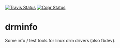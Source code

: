 [![Travis Status](https://travis-ci.com/kraxel/drminfo.svg?branch=master)](https://travis-ci.com/gitlab/kraxel/drminfo)
[![Copr Status](https://copr.fedorainfracloud.org/coprs/kraxel/mine.git/package/drminfo/status_image/last_build.png)](https://copr.fedorainfracloud.org/coprs/kraxel/mine.git/package/drminfo/)

# drminfo

Some info / test tools for linux drm drivers (also fbdev).
